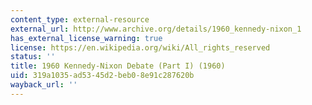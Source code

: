 ```yaml
---
content_type: external-resource
external_url: http://www.archive.org/details/1960_kennedy-nixon_1
has_external_license_warning: true
license: https://en.wikipedia.org/wiki/All_rights_reserved
status: ''
title: 1960 Kennedy-Nixon Debate (Part I) (1960)
uid: 319a1035-ad53-45d2-beb0-8e91c287620b
wayback_url: ''
---
```

